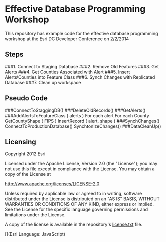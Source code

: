 # Effective Database Programming Workshop

This repository has example code for the effective database programming workshop at the Esri DC Developer Conference on 2/2/2014



## Steps
###1.  Connect to Staging Database
###2.  Remove Old Features
###3.  Get Alerts
###4.  Get Counties Associated with Alert
###5.  Insert Alerts\Counties into Feature Class
###6.  Synch Changes with Replicated Database
###7.  Clean up workspace

## Pseudo Code
###ConnectToStaggingDB()
###DeleteOldRecords()
###GetAlerts()
###AddAlertsToFeatureClass ( alerts )
	For each alert
		For each County
			GetCountyShape ( FIPS )
			InsertRecord ( alert, shape )
###SynchChanges()
	ConnectToProductionDatabase()
	SynchtonizeChanges()
###DataCleanUp()



## Licensing
Copyright 2012 Esri

Licensed under the Apache License, Version 2.0 (the "License");
you may not use this file except in compliance with the License.
You may obtain a copy of the License at

   http://www.apache.org/licenses/LICENSE-2.0

Unless required by applicable law or agreed to in writing, software
distributed under the License is distributed on an "AS IS" BASIS,
WITHOUT WARRANTIES OR CONDITIONS OF ANY KIND, either express or implied.
See the License for the specific language governing permissions and
limitations under the License.

A copy of the license is available in the repository's [license.txt](https://raw.github.com/kevinsigwart/AGOL_MultiDimTemplate/master/license.txt) file.

[](Esri Language: JavaScript)


